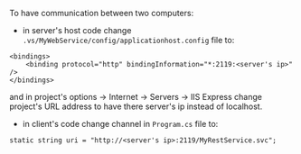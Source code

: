 To have communication between two computers:
- in server's host code change `.vs/MyWebService/config/applicationhost.config` file to:
```
<bindings>
    <binding protocol="http" bindingInformation="*:2119:<server's ip>" />
</bindings>
```
and in project's options -> Internet -> Servers -> IIS Express change project's URL address to have there server's ip instead of localhost.

- in client's code change channel in `Program.cs` file to:
```
static string uri = "http://<server's ip>:2119/MyRestService.svc";
```